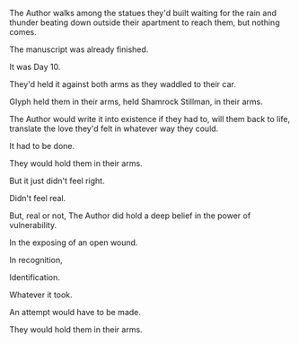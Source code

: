 The Author walks among the statues they'd built waiting for the rain and thunder beating down outside their apartment to reach them, but nothing comes.

The manuscript was already finished.

It was Day 10.

They'd held it against both arms as they waddled to their car.

Glyph held them in their arms, held Shamrock Stillman, in their arms.

The Author would write it into existence if they had to, will them back to life, translate the love they'd felt in whatever way they could.

It had to be done.

They would hold them in their arms.

But it just didn't feel right.

Didn't feel real.

But, real or not, The Author did hold a deep belief in the power of vulnerability.

In the exposing of an open wound.

In recognition,

Identification.

Whatever it took.

An attempt would have to be made.

They would hold them in their arms.